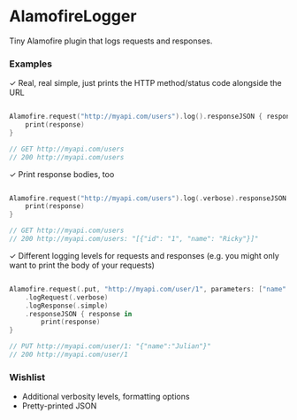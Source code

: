 # AlamofireLogger

Tiny Alamofire plugin that logs requests and responses.

### Examples

✓ Real, real simple, just prints the HTTP method/status code alongside the URL

```swift

Alamofire.request("http://myapi.com/users").log().responseJSON { response in
    print(response)
}

// GET http://myapi.com/users
// 200 http://myapi.com/users

```

✓ Print response bodies, too

```swift

Alamofire.request("http://myapi.com/users").log(.verbose).responseJSON { response in
    print(response)
}

// GET http://myapi.com/users
// 200 http://myapi.com/users: "[{"id": "1", "name": "Ricky"}]"

```

✓ Different logging levels for requests and responses (e.g. you might only want to print the body of your requests)

```swift

Alamofire.request(.put, "http://myapi.com/user/1", parameters: ["name": "Julian"])
    .logRequest(.verbose)
    .logResponse(.simple)
    .responseJSON { response in
        print(response)
}

// PUT http://myapi.com/user/1: "{"name":"Julian"}"
// 200 http://myapi.com/user/1

```

### Wishlist

- Additional verbosity levels, formatting options
- Pretty-printed JSON
